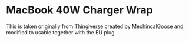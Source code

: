 # MacBook 40W Charger Wrap

This is taken originally from [Thingiverse](http://www.thingiverse.com/thing:639150) created by [MechincalGoose](http://www.thingiverse.com/MechanicalGoose) and modified to usable together with the EU plug.

